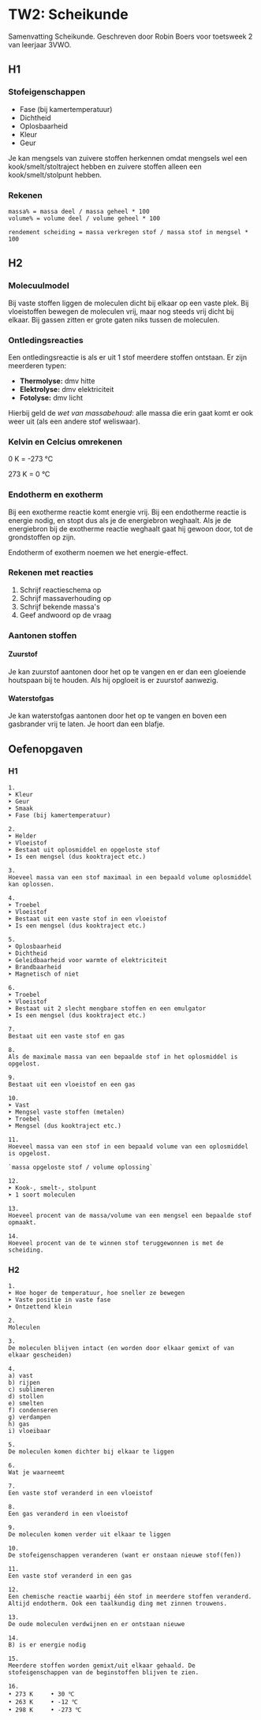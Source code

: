 # TW2: Scheikunde

Samenvatting Scheikunde. Geschreven door Robin Boers voor toetsweek 2 van leerjaar 3VWO.

## H1

### Stofeigenschappen

- Fase (bij kamertemperatuur)
- Dichtheid
- Oplosbaarheid
- Kleur
- Geur

Je kan mengsels van zuivere stoffen herkennen omdat mengsels wel een kook/smelt/stoltraject hebben en zuivere stoffen alleen een kook/smelt/stolpunt hebben.

### Rekenen

```text
massa% = massa deel / massa geheel * 100
volume% = volume deel / volume geheel * 100
```

```text
rendement scheiding = massa verkregen stof / massa stof in mengsel * 100
```

## H2

### Molecuulmodel

Bij vaste stoffen liggen de moleculen dicht bij elkaar op een vaste plek. Bij vloeistoffen bewegen de moleculen vrij, maar nog steeds vrij dicht bij elkaar. Bij gassen zitten er grote gaten niks tussen de moleculen.

### Ontledingsreacties

Een ontledingsreactie is als er uit 1 stof meerdere stoffen ontstaan. Er zijn meerderen typen:

- **Thermolyse:** dmv hitte
- **Elektrolyse:** dmv elektriciteit
- **Fotolyse:** dmv licht

Hierbij geld de _wet van massabehoud_: alle massa die erin gaat komt er ook weer uit (als een andere stof weliswaar).

### Kelvin en Celcius omrekenen

0 K = -273 °C

273 K = 0 °C

### Endotherm en exotherm

Bij een exotherme reactie komt energie vrij. Bij een endotherme reactie is energie nodig, en stopt dus als je de energiebron weghaalt. Als je de energiebron bij de exotherme reactie weghaalt gaat hij gewoon door, tot de grondstoffen op zijn.

Endotherm of exotherm noemen we het energie-effect.

### Rekenen met reacties

1. Schrijf reactieschema op
2. Schrijf massaverhouding op
3. Schrijf bekende massa's
4. Geef andwoord op de vraag

### Aantonen stoffen

#### Zuurstof

Je kan zuurstof aantonen door het op te vangen en er dan een gloeiende houtspaan bij te houden. Als hij opgloeit is er zuurstof aanwezig.

#### Waterstofgas

Je kan waterstofgas aantonen door het op te vangen en boven een gasbrander vrij te laten. Je hoort dan een blafje.

## Oefenopgaven

### H1

```text
1.
➤ Kleur
➤ Geur
➤ Smaak
➤ Fase (bij kamertemperatuur)

2.
➤ Helder
➤ Vloeistof
➤ Bestaat uit oplosmiddel en opgeloste stof
➤ Is een mengsel (dus kooktraject etc.)

3.
Hoeveel massa van een stof maximaal in een bepaald volume oplosmiddel kan oplossen.

4.
➤ Troebel
➤ Vloeistof
➤ Bestaat uit een vaste stof in een vloeistof
➤ Is een mengsel (dus kooktraject etc.)

5.
➤ Oplosbaarheid
➤ Dichtheid
➤ Geleidbaarheid voor warmte of elektriciteit
➤ Brandbaarheid
➤ Magnetisch of niet

6.
➤ Troebel
➤ Vloeistof
➤ Bestaat uit 2 slecht mengbare stoffen en een emulgator
➤ Is een mengsel (dus kooktraject etc.)

7.
Bestaat uit een vaste stof en gas

8.
Als de maximale massa van een bepaalde stof in het oplosmiddel is opgelost.

9.
Bestaat uit een vloeistof en een gas

10.
➤ Vast
➤ Mengsel vaste stoffen (metalen)
➤ Troebel
➤ Mengsel (dus kooktraject etc.)

11.
Hoeveel massa van een stof in een bepaald volume van een oplosmiddel is opgelost.

`massa opgeloste stof / volume oplossing`

12.
➤ Kook-, smelt-, stolpunt
➤ 1 soort moleculen

13.
Hoeveel procent van de massa/volume van een mengsel een bepaalde stof opmaakt.

14.
Hoeveel procent van de te winnen stof teruggewonnen is met de scheiding.

```

### H2

```text
1.
➤ Hoe hoger de temperatuur, hoe sneller ze bewegen
➤ Vaste positie in vaste fase
➤ Ontzettend klein

2.
Moleculen

3.
De moleculen blijven intact (en worden door elkaar gemixt of van elkaar gescheiden)

4.
a) vast
b) rijpen
c) sublimeren
d) stollen
e) smelten
f) condenseren
g) verdampen
h) gas
i) vloeibaar

5.
De moleculen komen dichter bij elkaar te liggen

6.
Wat je waarneemt

7.
Een vaste stof veranderd in een vloeistof

8.
Een gas veranderd in een vloeistof

9.
De moleculen komen verder uit elkaar te liggen

10.
De stofeigenschappen veranderen (want er onstaan nieuwe stof(fen))

11.
Een vaste stof veranderd in een gas

12.
Een chemische reactie waarbij één stof in meerdere stoffen veranderd. Altijd endotherm. Ook een taalkundig ding met zinnen trouwens.

13.
De oude moleculen verdwijnen en er ontstaan nieuwe

14.
B) is er energie nodig

15.
Meerdere stoffen worden gemixt/uit elkaar gehaald. De stofeigenschappen van de beginstoffen blijven te zien.

16.
• 273 K     • 30 ℃
• 263 K     • -12 ℃
• 298 K     • -273 ℃

```
